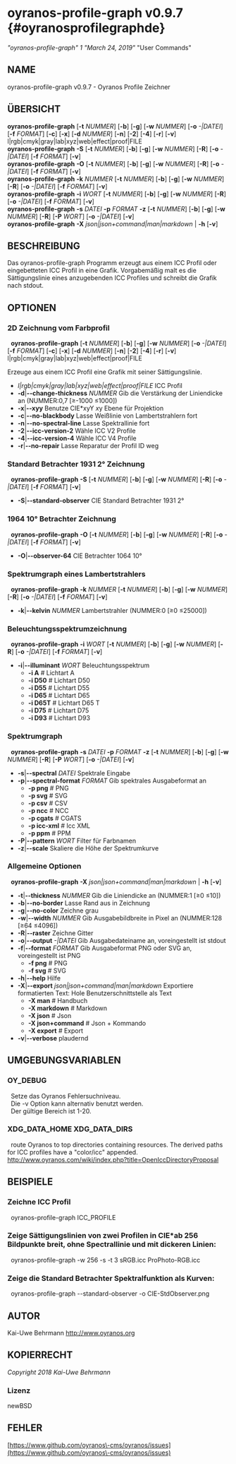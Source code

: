 # oyranos\-profile\-graph v0.9.7 {#oyranosprofilegraphde}
*"oyranos\-profile\-graph"* *1* *"March 24, 2019"* "User Commands"
## NAME
oyranos\-profile\-graph v0.9.7 \- Oyranos Profile Zeichner
## ÜBERSICHT
**oyranos\-profile\-graph** [<strong>\-t</strong> *NUMMER*] [<strong>\-b</strong>] [<strong>\-g</strong>] [<strong>\-w</strong> *NUMMER*] [<strong>\-o</strong> *\-|DATEI*] [<strong>\-f</strong> *FORMAT*] [<strong>\-c</strong>] [<strong>\-x</strong>] [<strong>\-d</strong> *NUMMER*] [<strong>\-n</strong>] [<strong>\-2</strong>] [<strong>\-4</strong>] [<strong>\-r</strong>] [<strong>\-v</strong>] l|rgb|cmyk|gray|lab|xyz|web|effect|proof|FILE
<br />
**oyranos\-profile\-graph** <strong>\-S</strong> [<strong>\-t</strong> *NUMMER*] [<strong>\-b</strong>] [<strong>\-g</strong>] [<strong>\-w</strong> *NUMMER*] [<strong>\-R</strong>] [<strong>\-o</strong> *\-|DATEI*] [<strong>\-f</strong> *FORMAT*] [<strong>\-v</strong>]
<br />
**oyranos\-profile\-graph** <strong>\-O</strong> [<strong>\-t</strong> *NUMMER*] [<strong>\-b</strong>] [<strong>\-g</strong>] [<strong>\-w</strong> *NUMMER*] [<strong>\-R</strong>] [<strong>\-o</strong> *\-|DATEI*] [<strong>\-f</strong> *FORMAT*] [<strong>\-v</strong>]
<br />
**oyranos\-profile\-graph** <strong>\-k</strong> *NUMMER* [<strong>\-t</strong> *NUMMER*] [<strong>\-b</strong>] [<strong>\-g</strong>] [<strong>\-w</strong> *NUMMER*] [<strong>\-R</strong>] [<strong>\-o</strong> *\-|DATEI*] [<strong>\-f</strong> *FORMAT*] [<strong>\-v</strong>]
<br />
**oyranos\-profile\-graph** <strong>\-i</strong> *WORT* [<strong>\-t</strong> *NUMMER*] [<strong>\-b</strong>] [<strong>\-g</strong>] [<strong>\-w</strong> *NUMMER*] [<strong>\-R</strong>] [<strong>\-o</strong> *\-|DATEI*] [<strong>\-f</strong> *FORMAT*] [<strong>\-v</strong>]
<br />
**oyranos\-profile\-graph** <strong>\-s</strong> *DATEI* <strong>\-p</strong> *FORMAT* <strong>\-z</strong> [<strong>\-t</strong> *NUMMER*] [<strong>\-b</strong>] [<strong>\-g</strong>] [<strong>\-w</strong> *NUMMER*] [<strong>\-R</strong>] [<strong>\-P</strong> *WORT*] [<strong>\-o</strong> *\-|DATEI*] [<strong>\-v</strong>]
<br />
**oyranos\-profile\-graph** <strong>\-X</strong> *json|json+command|man|markdown* | <strong>\-h</strong> [<strong>\-v</strong>]
## BESCHREIBUNG
Das oyranos\-profile\-graph Programm erzeugt aus einem ICC Profil oder eingebetteten ICC Profil in eine Grafik. Vorgabemäßig malt es die Sättigungslinie eines anzugebenden ICC Profiles und schreibt die Grafik nach stdout.
## OPTIONEN
### 2D Zeichnung vom Farbprofil
&nbsp;&nbsp;**oyranos\-profile\-graph** [<strong>\-t</strong> *NUMMER*] [<strong>\-b</strong>] [<strong>\-g</strong>] [<strong>\-w</strong> *NUMMER*] [<strong>\-o</strong> *\-|DATEI*] [<strong>\-f</strong> *FORMAT*] [<strong>\-c</strong>] [<strong>\-x</strong>] [<strong>\-d</strong> *NUMMER*] [<strong>\-n</strong>] [<strong>\-2</strong>] [<strong>\-4</strong>] [<strong>\-r</strong>] [<strong>\-v</strong>] l|rgb|cmyk|gray|lab|xyz|web|effect|proof|FILE

Erzeuge aus einem ICC Profil eine Grafik mit seiner Sättigungslinie.

*  *l|rgb|cmyk|gray|lab|xyz|web|effect|proof|FILE*	ICC Profil
* <strong>\-d</strong>|<strong>\-\-change\-thickness</strong> *NUMMER*	Gib die Verstärkung der Liniendicke an (NUMMER:0,7 [≥\-1000 ≤1000])
* <strong>\-x</strong>|<strong>\-\-xyy</strong>	Benutze CIE*xyY *x*y Ebene für Projektion
* <strong>\-c</strong>|<strong>\-\-no\-blackbody</strong>	Lasse Weißlinie von Lambertstrahlern fort
* <strong>\-n</strong>|<strong>\-\-no\-spectral\-line</strong>	Lasse Spektrallinie fort
* <strong>\-2</strong>|<strong>\-\-icc\-version\-2</strong>	Wähle ICC V2 Profile
* <strong>\-4</strong>|<strong>\-\-icc\-version\-4</strong>	Wähle ICC V4 Profile
* <strong>\-r</strong>|<strong>\-\-no\-repair</strong>	Lasse Reparatur der Profil ID weg

### Standard Betrachter 1931 2° Zeichnung
&nbsp;&nbsp;**oyranos\-profile\-graph** <strong>\-S</strong> [<strong>\-t</strong> *NUMMER*] [<strong>\-b</strong>] [<strong>\-g</strong>] [<strong>\-w</strong> *NUMMER*] [<strong>\-R</strong>] [<strong>\-o</strong> *\-|DATEI*] [<strong>\-f</strong> *FORMAT*] [<strong>\-v</strong>]

* <strong>\-S</strong>|<strong>\-\-standard\-observer</strong>	CIE Standard Betrachter 1931 2°

### 1964 10° Betrachter Zeichnung
&nbsp;&nbsp;**oyranos\-profile\-graph** <strong>\-O</strong> [<strong>\-t</strong> *NUMMER*] [<strong>\-b</strong>] [<strong>\-g</strong>] [<strong>\-w</strong> *NUMMER*] [<strong>\-R</strong>] [<strong>\-o</strong> *\-|DATEI*] [<strong>\-f</strong> *FORMAT*] [<strong>\-v</strong>]

* <strong>\-O</strong>|<strong>\-\-observer\-64</strong>	CIE Betrachter 1064 10°

### Spektrumgraph eines Lambertstrahlers
&nbsp;&nbsp;**oyranos\-profile\-graph** <strong>\-k</strong> *NUMMER* [<strong>\-t</strong> *NUMMER*] [<strong>\-b</strong>] [<strong>\-g</strong>] [<strong>\-w</strong> *NUMMER*] [<strong>\-R</strong>] [<strong>\-o</strong> *\-|DATEI*] [<strong>\-f</strong> *FORMAT*] [<strong>\-v</strong>]

* <strong>\-k</strong>|<strong>\-\-kelvin</strong> *NUMMER*	Lambertstrahler (NUMMER:0 [≥0 ≤25000])

### Beleuchtungsspektrumzeichnung
&nbsp;&nbsp;**oyranos\-profile\-graph** <strong>\-i</strong> *WORT* [<strong>\-t</strong> *NUMMER*] [<strong>\-b</strong>] [<strong>\-g</strong>] [<strong>\-w</strong> *NUMMER*] [<strong>\-R</strong>] [<strong>\-o</strong> *\-|DATEI*] [<strong>\-f</strong> *FORMAT*] [<strong>\-v</strong>]

* <strong>\-i</strong>|<strong>\-\-illuminant</strong> *WORT*	Beleuchtungsspektrum
   * <strong>\-i A</strong>		# Lichtart A
   * <strong>\-i D50</strong>		# Lichtart D50
   * <strong>\-i D55</strong>		# Lichtart D55
   * <strong>\-i D65</strong>		# Lichtart D65
   * <strong>\-i D65T</strong>		# Lichtart D65 T
   * <strong>\-i D75</strong>		# Lichtart D75
   * <strong>\-i D93</strong>		# Lichtart D93

### Spektrumgraph
&nbsp;&nbsp;**oyranos\-profile\-graph** <strong>\-s</strong> *DATEI* <strong>\-p</strong> *FORMAT* <strong>\-z</strong> [<strong>\-t</strong> *NUMMER*] [<strong>\-b</strong>] [<strong>\-g</strong>] [<strong>\-w</strong> *NUMMER*] [<strong>\-R</strong>] [<strong>\-P</strong> *WORT*] [<strong>\-o</strong> *\-|DATEI*] [<strong>\-v</strong>]

* <strong>\-s</strong>|<strong>\-\-spectral</strong> *DATEI*	Spektrale Eingabe
* <strong>\-p</strong>|<strong>\-\-spectral\-format</strong> *FORMAT*	Gib spektrales Ausgabeformat an
   * <strong>\-p png</strong>		# PNG
   * <strong>\-p svg</strong>		# SVG
   * <strong>\-p csv</strong>		# CSV
   * <strong>\-p ncc</strong>		# NCC
   * <strong>\-p cgats</strong>		# CGATS
   * <strong>\-p icc\-xml</strong>		# Icc XML
   * <strong>\-p ppm</strong>		# PPM
* <strong>\-P</strong>|<strong>\-\-pattern</strong> *WORT*	Filter für Farbnamen
* <strong>\-z</strong>|<strong>\-\-scale</strong>	Skaliere die Höhe der Spektrumkurve

### Allgemeine Optionen
&nbsp;&nbsp;**oyranos\-profile\-graph** <strong>\-X</strong> *json|json+command|man|markdown* | <strong>\-h</strong> [<strong>\-v</strong>]

* <strong>\-t</strong>|<strong>\-\-thickness</strong> *NUMMER*	Gib die Liniendicke an (NUMMER:1 [≥0 ≤10])
* <strong>\-b</strong>|<strong>\-\-no\-border</strong>	Lasse Rand aus in Zeichnung
* <strong>\-g</strong>|<strong>\-\-no\-color</strong>	Zeichne grau
* <strong>\-w</strong>|<strong>\-\-width</strong> *NUMMER*	Gib Ausgabebildbreite in Pixel an (NUMMER:128 [≥64 ≤4096])
* <strong>\-R</strong>|<strong>\-\-raster</strong>	Zeichne Gitter
* <strong>\-o</strong>|<strong>\-\-output</strong> *\-|DATEI*	Gib Ausgabedateiname an, voreingestellt ist stdout
* <strong>\-f</strong>|<strong>\-\-format</strong> *FORMAT*	Gib Ausgabeformat PNG oder SVG an, voreingestellt ist PNG
   * <strong>\-f png</strong>		# PNG
   * <strong>\-f svg</strong>		# SVG
* <strong>\-h</strong>|<strong>\-\-help</strong>	Hilfe
* <strong>\-X</strong>|<strong>\-\-export</strong> *json|json+command|man|markdown*	Exportiere formatierten Text: Hole Benutzerschnittstelle als Text
   * <strong>\-X man</strong>		# Handbuch
   * <strong>\-X markdown</strong>		# Markdown
   * <strong>\-X json</strong>		# Json
   * <strong>\-X json+command</strong>		# Json + Kommando
   * <strong>\-X export</strong>		# Export
* <strong>\-v</strong>|<strong>\-\-verbose</strong>	plaudernd

## UMGEBUNGSVARIABLEN
### OY\_DEBUG
&nbsp;&nbsp;Setze das Oyranos Fehlersuchniveau.
  <br />
&nbsp;&nbsp;Die \-v Option kann alternativ benutzt werden.
  <br />
&nbsp;&nbsp;Der gültige Bereich ist 1\-20.
### XDG\_DATA\_HOME XDG\_DATA\_DIRS
&nbsp;&nbsp;route Oyranos to top directories containing resources. The derived paths for ICC profiles have a "color/icc" appended. http://www.oyranos.com/wiki/index.php?title=OpenIccDirectoryProposal
## BEISPIELE
### Zeichne ICC Profil
&nbsp;&nbsp;oyranos\-profile\-graph ICC\_PROFILE
### Zeige Sättigungslinien von zwei Profilen in CIE*ab 256 Bildpunkte breit, ohne Spectrallinie und mit dickeren Linien:
&nbsp;&nbsp;oyranos\-profile\-graph \-w 256 \-s \-t 3 sRGB.icc ProPhoto\-RGB.icc
### Zeige die Standard Betrachter Spektralfunktion als Kurven:
&nbsp;&nbsp;oyranos\-profile\-graph \-\-standard\-observer \-o CIE\-StdObserver.png
## AUTOR
Kai\-Uwe Behrmann http://www.oyranos.org
## KOPIERRECHT
*Copyright 2018 Kai\-Uwe Behrmann*


### Lizenz
newBSD
## FEHLER
[https://www.github.com/oyranos\-cms/oyranos/issues](https://www.github.com/oyranos\-cms/oyranos/issues)

